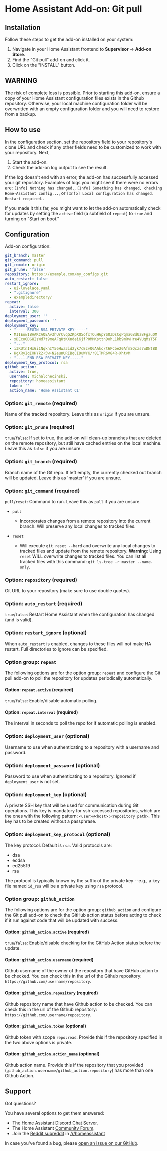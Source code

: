 # Home Assistant Add-on: Git pull

## Installation

Follow these steps to get the add-on installed on your system:

1. Navigate in your Home Assistant frontend to **Supervisor** -> **Add-on Store**.
2. Find the "Git pull" add-on and click it.
3. Click on the "INSTALL" button.

## WARNING

The risk of complete loss is possible. Prior to starting this add-on, ensure a copy
of your Home Assistant configuration files exists in the Github repository. Otherwise,
your local machine configuration folder will be overwritten with an empty configuration
folder and you will need to restore from a backup.

## How to use

In the configuration section, set the repository field to your repository's
clone URL and check if any other fields need to be customized to work with
your repository. Next,

1. Start the add-on.
2. Check the add-on log output to see the result.

If the log doesn't end with an error, the add-on has successfully
accessed your git repository. Examples of logs you might see if
there were no errors are: `[Info] Nothing has changed.`,
`[Info] Something has changed, checking Home-Assistant config...`,
or `[Info] Local configuration has changed. Restart required.`.

If you made it this far, you might want to let the add-on automatically
check for updates by setting the `active` field (a subfield of `repeat`)
to `true` and turning on "Start on boot."

## Configuration

Add-on configuration:

```yaml
git_branch: master
git_command: pull
git_remote: origin
git_prune: 'false'
repository: https://example.com/my_configs.git
auto_restart: false
restart_ignore:
  - ui-lovelace.yaml
  - ".gitignore"
  - exampledirectory/
repeat:
  active: false
  interval: 300
deployment_user: ''
deployment_password: ''
deployment_key:
  - "-----BEGIN RSA PRIVATE KEY-----"
  - MIIEowIBAAKCAQEAv3hUrCvqGZKpXQ5ofxTOuH6pYSOZDsCqPqmaGBdUzBFgauQM
  - xDEcoODGHIsWd7t9meAFqUtKXndeiKjfP0MMKsttnDohL1kb9mRvHre4VUqMsT5F
  - "..."
  - i3RUtnIHxGi1NqknIY56Hwa3id2yk7cEzvQGAAko/t6PCbe20AfmSQczs7wDNtBD
  - HgXRyIqIXHYk2+5w+N2eunURIBqCI9uWYK/r81TMR6V84R+XhtvM
  - "-----END RSA PRIVATE KEY-----"
deployment_key_protocol: rsa
github_action:
  active: true,
  username: michalchecinski,
  repository: homeassistant
  token: ''
  action_name: 'Home Assistant CI'
```

### Option: `git_remote` (required)

Name of the tracked repository. Leave this as `origin` if you are unsure.

### Option: `git_prune` (required)

`true`/`false`: If set to true, the add-on will clean-up branches that are deleted on the remote repository, but still have cached entries on the local machine. Leave this as `false` if you are unsure.

### Option: `git_branch` (required)

Branch name of the Git repo. If left empty, the currently checked out branch will be updated. Leave this as 'master' if you are unsure.

### Option: `git_command` (required)

`pull`/`reset`: Command to run. Leave this as `pull` if you are unsure.

- `pull`

  - Incorporates changes from a remote repository into the current branch. Will preserve any local changes to tracked files.

- `reset`

  - Will execute `git reset --hard` and overwrite any local changes to tracked files and update from the remote repository. **Warning**: Using `reset` WILL overwrite changes to tracked files. You can list all tracked files with this command: `git ls-tree -r master --name-only`.

### Option: `repository` (required)

Git URL to your repository (make sure to use double quotes).

### Option: `auto_restart` (required)

`true`/`false`: Restart Home Assistant when the configuration has changed (and is valid).

### Option: `restart_ignore` (optional)

When `auto_restart` is enabled, changes to these files will not make HA restart. Full directories to ignore can be specified.

### Option group: `repeat`

The following options are for the option group: `repeat` and configure the Git pull add-on to poll the repository for updates periodically automatically.

#### Option: `repeat.active` (required)

`true`/`false`: Enable/disable automatic polling.

#### Option: `repeat.interval` (required)

The interval in seconds to poll the repo for if automatic polling is enabled.

### Option: `deployment_user` (optional)

Username to use when authenticating to a repository with a username and password.

### Option: `deployment_password` (optional)

Password to use when authenticating to a repository.  Ignored if `deployment_user` is not set.

### Option: `deployment_key` (optional)

A private SSH key that will be used for communication during Git operations. This key is mandatory for ssh-accessed repositories, which are the ones with the following pattern: `<user>@<host>:<repository path>`. This key has to be created without a passphrase.

### Option: `deployment_key_protocol` (optional)

The key protocol. Default is `rsa`. Valid protocols are:

- dsa
- ecdsa
- ed25519
- rsa

The protocol is typically known by the suffix of the private key --e.g., a key file named `id_rsa` will be a private key using `rsa` protocol.

### Option group: `github_action`

The following options are for the option group: `github_action` and configure the Git pull add-on to check the GitHub action status before acting to check if it run against code that will be updated with success.

#### Option: `github_action.active` (required)

`true`/`false`: Enable/disable checking for the GitHub Action status before the update.

#### Option: `github_action.username` (required)

Github username of the owner of the repository that have GitHub action to be checked. You can check this in the url of the Github repository: `https://github.com/username/repository`.

#### Option: `github_action.repository` (required)

Github repository name that have Github action to be checked. You can check this in the url of the Github repository: `https://github.com/username/repository`.

#### Option: `github_action.token` (optional)

Github token with scope `repo:read`. Provide this if the repository specified in the two above options is private.

#### Option: `github_action.action_name` (optional)

Github action name. Provide this if the repository that you provided (`github_action.username/github_action.repository`) has more than one Github Action.

## Support

Got questions?

You have several options to get them answered:

- The [Home Assistant Discord Chat Server][discord].
- The Home Assistant [Community Forum][forum].
- Join the [Reddit subreddit][reddit] in [/r/homeassistant][reddit]

In case you've found a bug, please [open an issue on our GitHub][issue].

[discord]: https://discord.gg/c5DvZ4e
[forum]: https://community.home-assistant.io
[issue]: https://github.com/home-assistant/hassio-addons/issues
[reddit]: https://reddit.com/r/homeassistant
[repository]: https://github.com/hassio-addons/repository
